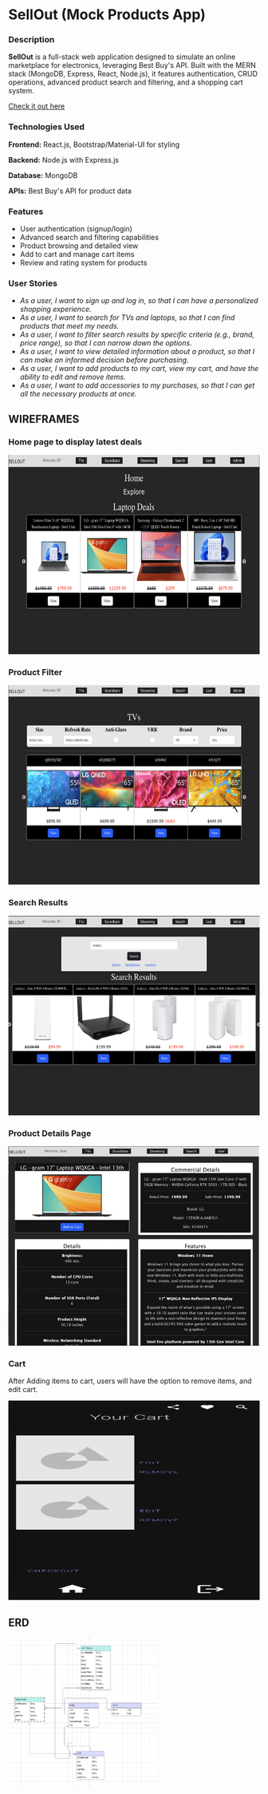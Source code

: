 # SellOut (Mock Products App)

### **Description**

**SellOut** is a full-stack web application designed to simulate an online marketplace for electronics, leveraging Best Buy's API. Built with the MERN stack (MongoDB, Express, React, Node.js), it features authentication, CRUD operations, advanced product search and filtering, and a shopping cart system.

[Check it out here](https://sellout-final.netlify.app)

### **Technologies Used**

**Frontend:** React.js, Bootstrap/Material-UI for styling

**Backend:** Node.js with Express.js

**Database:** MongoDB 

**APIs:** 
Best Buy's API for product data

### **Features**

- User authentication (signup/login)
- Advanced search and filtering capabilities
- Product browsing and detailed view
- Add to cart and manage cart items
- Review and rating system for products


### User Stories

- *As a user, I want to sign up and log in, so that I can have a personalized shopping experience.*
- *As a user, I want to search for TVs and laptops, so that I can find products that meet my needs.*
- *As a user, I want to filter search results by specific criteria (e.g., brand, price range), so that I can narrow down the options.*
- *As a user, I want to view detailed information about a product, so that I can make an informed decision before purchasing.*
- *As a user, I want to add products to my cart, view my cart, and have the ability to edit and remove items.*
- *As a user, I want to add accessories to my purchases, so that I can get all the necessary products at once.*

## WIREFRAMES


### Home page to display latest deals
<img src="readme/Home.png" width="600" height="400">

### Product Filter 
<img src="readme/tvs.png" width="600" height="400">

### Search Results 
<img src="readme/Search.png" width="600" height="400">

### Product Details Page

<img src="readme/Details.png" width="600" height="400">

### Cart
After Adding items to cart, users will have the option to remove items, and edit cart.

<img src="readme/Cart.png" width="600" height="400">


## ERD

<img src="readme/Screenshot.png" alt="alt text" width="300" height="300">










